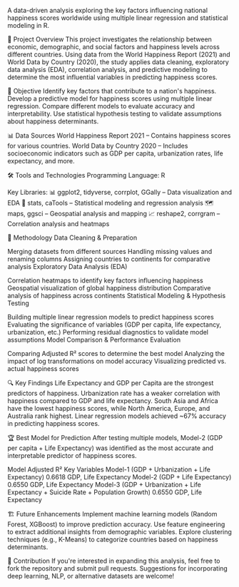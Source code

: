 A data-driven analysis exploring the key factors influencing national happiness scores worldwide using multiple linear regression and statistical modeling in R.

🚀 Project Overview
This project investigates the relationship between economic, demographic, and social factors and happiness levels across different countries. Using data from the World Happiness Report (2021) and World Data by Country (2020), the study applies data cleaning, exploratory data analysis (EDA), correlation analysis, and predictive modeling to determine the most influential variables in predicting happiness scores.

🎯 Objective
Identify key factors that contribute to a nation's happiness.
Develop a predictive model for happiness scores using multiple linear regression.
Compare different models to evaluate accuracy and interpretability.
Use statistical hypothesis testing to validate assumptions about happiness determinants.

📊 Data Sources
World Happiness Report 2021 – Contains happiness scores for various countries.
World Data by Country 2020 – Includes socioeconomic indicators such as GDP per capita, urbanization rates, life expectancy, and more.

🛠️ Tools and Technologies
Programming Language: R

Key Libraries:
📊 ggplot2, tidyverse, corrplot, GGally – Data visualization and EDA
🔢 stats, caTools – Statistical modeling and regression analysis
🗺️ maps, ggsci – Geospatial analysis and mapping
📈 reshape2, corrgram – Correlation analysis and heatmaps

📌 Methodology
Data Cleaning & Preparation

Merging datasets from different sources
Handling missing values and renaming columns
Assigning countries to continents for comparative analysis
Exploratory Data Analysis (EDA)

Correlation heatmaps to identify key factors influencing happiness
Geospatial visualization of global happiness distribution
Comparative analysis of happiness across continents
Statistical Modeling & Hypothesis Testing

Building multiple linear regression models to predict happiness scores
Evaluating the significance of variables (GDP per capita, life expectancy, urbanization, etc.)
Performing residual diagnostics to validate model assumptions
Model Comparison & Performance Evaluation

Comparing Adjusted R² scores to determine the best model
Analyzing the impact of log transformations on model accuracy
Visualizing predicted vs. actual happiness scores

🔍 Key Findings
Life Expectancy and GDP per Capita are the strongest predictors of happiness.
Urbanization rate has a weaker correlation with happiness compared to GDP and life expectancy.
South Asia and Africa have the lowest happiness scores, while North America, Europe, and Australia rank highest.
Linear regression models achieved ~67% accuracy in predicting happiness scores.

🏆 Best Model for Prediction
After testing multiple models, Model-2 (GDP per capita + Life Expectancy) was identified as the most accurate and interpretable predictor of happiness scores.

Model	Adjusted R²	Key Variables
Model-1 (GDP + Urbanization + Life Expectancy)	0.6618	GDP, Life Expectancy
Model-2 (GDP + Life Expectancy)	0.6550	GDP, Life Expectancy
Model-3 (GDP + Urbanization + Life Expectancy + Suicide Rate + Population Growth)	0.6550	GDP, Life Expectancy

🏗️ Future Enhancements
Implement machine learning models (Random Forest, XGBoost) to improve prediction accuracy.
Use feature engineering to extract additional insights from demographic variables.
Explore clustering techniques (e.g., K-Means) to categorize countries based on happiness determinants.

🤝 Contribution
If you're interested in expanding this analysis, feel free to fork the repository and submit pull requests. Suggestions for incorporating deep learning, NLP, or alternative datasets are welcome!

